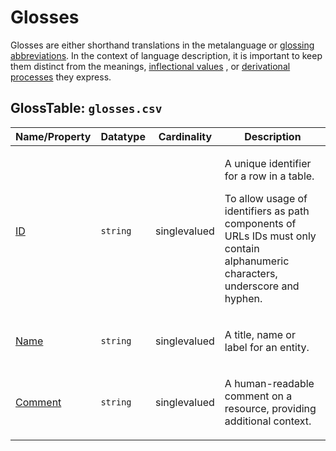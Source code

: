 # Glosses
Glosses are either shorthand translations in the metalanguage or [glossing abbreviations](https://en.wikipedia.org/wiki/List_of_glossing_abbreviations).
In the context of language description, it is important to keep them distinct from the meanings, [inflectional values](../inflectionalvalues)   , or [derivational processes](../derivationalprocesses) they express.

## GlossTable: `glosses.csv`

Name/Property | Datatype | Cardinality | Description
 --- | --- | --- | --- 
[ID](http://cldf.clld.org/v1.0/terms.rdf#id) | `string` | singlevalued | <div> <p>A unique identifier for a row in a table.</p> <p> To allow usage of identifiers as path components of URLs IDs must only contain alphanumeric characters, underscore and hyphen. </p> </div> 
[Name](http://cldf.clld.org/v1.0/terms.rdf#name) | `string` | singlevalued | <div> <p>A title, name or label for an entity.</p> </div> 
[Comment](http://cldf.clld.org/v1.0/terms.rdf#comment) | `string` | singlevalued | <div> <p> A human-readable comment on a resource, providing additional context. </p> </div> 
